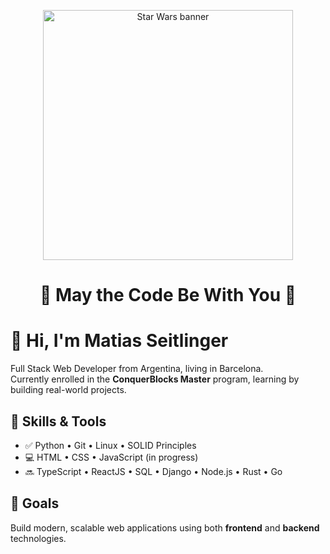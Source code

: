 <p align="center">
  <img src="https://github.com/lukeSkydev/lukeSkydev/assets/your-banner.gif" width="400" alt="Star Wars banner"/>
</p>

<h1 align="center">🌌 May the Code Be With You 🌌</h1>

# 👋 Hi, I'm Matias Seitlinger

Full Stack Web Developer from Argentina, living in Barcelona.  
Currently enrolled in the **ConquerBlocks Master** program, learning by building real-world projects.

## 🧠 Skills & Tools

- ✅ Python • Git • Linux • SOLID Principles  
- 💻 HTML • CSS • JavaScript (in progress)  
- 🔜 TypeScript • ReactJS • SQL • Django • Node.js • Rust • Go

## 🚀 Goals

Build modern, scalable web applications using both **frontend** and **backend** technologies.



